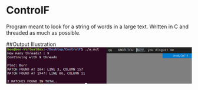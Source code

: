 # ControlF

Program meant to look for a string of words in a large text. Written in C and threaded as much as possible.

##Output Illustration
![Output Illustration](/Illustration.png)
